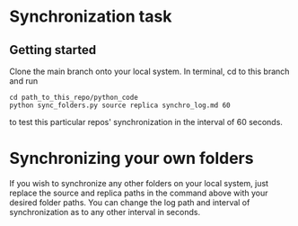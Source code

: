 # Synchronization task


## Getting started

Clone the main branch onto your local system. 
In terminal, cd to this branch and run 
```
cd path_to_this_repo/python_code
python sync_folders.py source replica synchro_log.md 60
```
to test this particular repos' synchronization in the interval of 60 seconds. 

# Synchronizing your own folders
If you wish to synchronize any other folders on your local system, just replace the source and replica paths in the command above with your desired folder paths. 
You can change the log path and interval of synchronization as to any other interval in seconds. 



